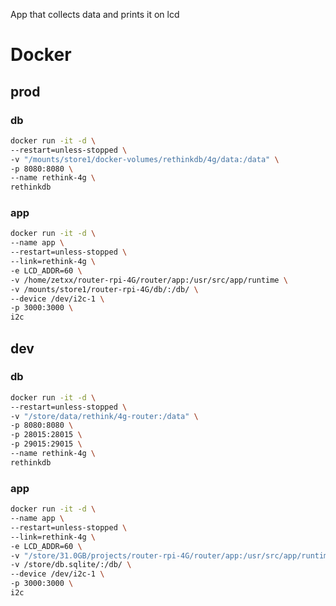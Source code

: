 App that collects data and prints it on lcd

# Docker
## prod
### db
```bash
docker run -it -d \
--restart=unless-stopped \
-v "/mounts/store1/docker-volumes/rethinkdb/4g/data:/data" \
-p 8080:8080 \
--name rethink-4g \
rethinkdb
```

### app
```bash
docker run -it -d \
--name app \
--restart=unless-stopped \
--link=rethink-4g \
-e LCD_ADDR=60 \
-v /home/zetxx/router-rpi-4G/router/app:/usr/src/app/runtime \
-v /mounts/store1/router-rpi-4G/db/:/db/ \
--device /dev/i2c-1 \
-p 3000:3000 \
i2c
```

## dev
### db

```bash
docker run -it -d \
--restart=unless-stopped \
-v "/store/data/rethink/4g-router:/data" \
-p 8080:8080 \
-p 28015:28015 \
-p 29015:29015 \
--name rethink-4g \
rethinkdb
```
### app
```bash
docker run -it -d \
--name app \
--restart=unless-stopped \
--link=rethink-4g \
-e LCD_ADDR=60 \
-v "/store/31.0GB/projects/router-rpi-4G/router/app:/usr/src/app/runtime" \
-v /store/db.sqlite/:/db/ \
--device /dev/i2c-1 \
-p 3000:3000 \
i2c
```

